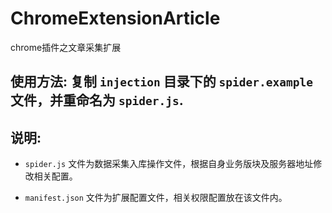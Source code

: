 # ChromeExtensionArticle
chrome插件之文章采集扩展

## 使用方法: 复制 <code>injection</code> 目录下的 <code>spider.example</code> 文件，并重命名为 <code>spider.js</code>.

## 说明: 

- <code>spider.js</code> 文件为数据采集入库操作文件，根据自身业务版块及服务器地址修改相关配置。

- <code>manifest.json</code> 文件为扩展配置文件，相关权限配置放在该文件内。
